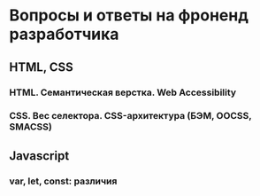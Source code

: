 # Вопросы и ответы на фроненд разработчика 

## HTML, CSS
### HTML. Cемантическая верстка. Web Accessibility
### CSS. Вес селектора. CSS-архитектура (БЭМ, OOCSS, SMACSS) 

## Javascript
### var, let, const: различия